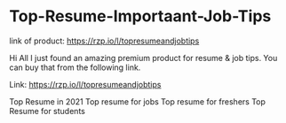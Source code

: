 # Top-Resume-Importaant-Job-Tips

link of product: https://rzp.io/l/topresumeandjobtips

Hi All
I just found an amazing premium product for resume & job tips.
You can buy that from the following link.

Link: https://rzp.io/l/topresumeandjobtips

Top Resume in 2021
Top resume for jobs
Top resume for freshers
Top Resume for students
